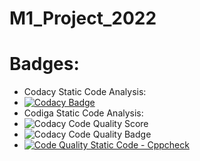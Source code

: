 # M1_Project_2022

# Badges:
 * Codacy Static Code Analysis:
 * [![Codacy Badge](https://app.codacy.com/project/badge/Grade/ab8c67fa35dd40c4be627330ca352c2d)](https://www.codacy.com/gh/Varsha-5/M1_Project_2022/dashboard?utm_source=github.com&amp;utm_medium=referral&amp;utm_content=Varsha-5/M1_Project_2022&amp;utm_campaign=Badge_Grade)
 * Codiga Static Code Analysis:
 * ![Codacy Code Quality Score](https://api.codiga.io/project/32184/score/svg)
 * ![Codacy Code Quality Badge](https://api.codiga.io/project/32184/status/svg)
 * [![Code Quality Static Code - Cppcheck](https://github.com/Varsha-5/M1_Project_2022/actions/workflows/cppcheck.yml/badge.svg)](https://github.com/Varsha-5/M1_Project_2022/actions/workflows/cppcheck.yml)
 
